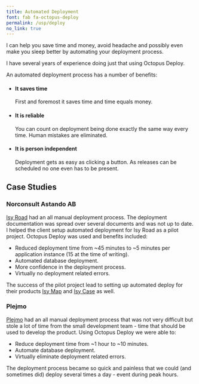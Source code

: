```yaml
---
title: Automated Deployment
font: fab fa-octopus-deploy
permalink: /usp/deploy
no_link: true
---
```

I can help you save time and money, avoid headache and possibly even make you sleep better by automating your deployment process. 
<!--more-->
I have several years of experience doing just that using Octopus Deploy.

An automated deployment process has a number of benefits:

* #### It saves time
  First and foremost it saves time and time equals money.
* #### It is reliable
  You can count on deployment being done exactly the same way every time. Human mistakes are eliminated.
* #### It is person independent
  Deployment gets as easy as clicking a button. As releases can be scheduled no one even has to be present.
  
## Case Studies

### Norconsult Astando AB 

[Isy Road](https://www.norconsultastando.se/_/vagnat-och-trafik/ISY-Road/) had an all manual deployment process. 
The deployment documentation was spread over several documents and was not up to date. 
I helped the client setup automated deployment for Isy Road as a pilot project. Octopus Deploy was used and benefits included:

* Reduced deployment time from ~45 minutes to ~5 minutes per application instance (15 at the time of writing).
* Automated database deployment.
* More confidence in the deployment process.
* Virtually no deployment related errors.

The success of the pilot project lead to setting up automated deploy for their products [Isy Map](https://www.norconsultastando.se/_/gis-och-kartproduktion/tjanster/) and [Isy Case](https://www.norconsultastando.se/_/vagnat-och-trafik/ISY-Case/) as well.
  
### Plejmo

[Plejmo](https://www.plejmo.com) had an all manual deployment process that was not very difficult but 
stole a lot of time from the small development team - time that should be used to develop the product. 
Using Octopus Deploy we were able to: 

* Reduce deployment time from ~1 hour to ~10 minutes.
* Automate database deployment.
* Virtually eliminate deployment related errors.

The deployment process became so quick and painless that we could (and sometimes did) deploy several times a day - event during peak hours.